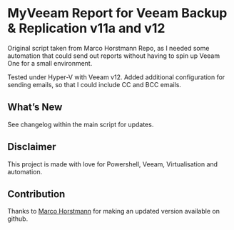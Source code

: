 
# MyVeeam Report for Veeam Backup & Replication v11a and v12
Original script taken from Marco Horstmann Repo, as I needed some automation that could send out reports without having to spin up Veeam One for a small environment.

Tested under Hyper-V with Veeam v12. Added additional configuration for sending emails, so that I could include CC and BCC emails.

## What’s New
See changelog within the main script for updates.

## Disclaimer
This project is made with love for Powershell, Veeam, Virtualisation and automation.

## Contribution
Thanks to [Marco Horstmann](https://github.com/marcohorstmann/MyVeeamReport) for making an updated version available on github. 
